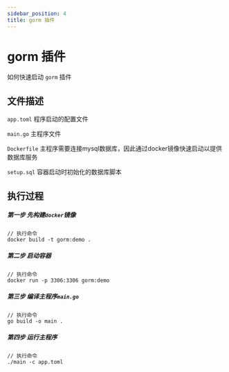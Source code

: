 ```yaml
---
sidebar_position: 4
title: gorm 插件
---
```


# gorm 插件
如何快速启动 `gorm` 插件
## 文件描述
`app.toml` 程序启动的配置文件

`main.go`  主程序文件

`Dockerfile` 主程序需要连接mysql数据库，因此通过docker镜像快速启动以提供数据库服务

`setup.sql` 容器启动时初始化的数据库脚本

## 执行过程
##### 第一步 先构建`docker`镜像
```
// 执行命令
docker build -t gorm:demo .
```
##### 第二步 启动容器
```
// 执行命令
docker run -p 3306:3306 gorm:demo
```
##### 第三步 编译主程序`main.go`
```
// 执行命令
go build -o main .
```
##### 第四步 运行主程序
```
// 执行命令
./main -c app.toml
```